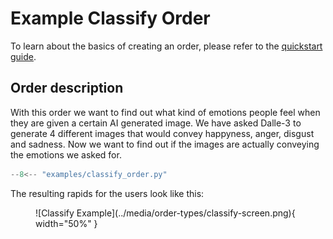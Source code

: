 # Example Classify Order

To learn about the basics of creating an order, please refer to the [quickstart guide](../quickstart.md).

## Order description

With this order we want to find out what kind of emotions people feel when they are given a certain AI generated image. We have asked Dalle-3 to generate 4 different images that would convey happyness, anger, disgust and sadness. Now we want to find out if the images are actually conveying the emotions we asked for.

```python
--8<-- "examples/classify_order.py"
```

The resulting rapids for the users look like this:

<figure markdown="span">
![Classify Example](../media/order-types/classify-screen.png){ width="50%" }
</figure>
